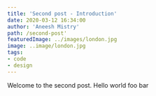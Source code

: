 ```yaml
---
title: 'Second post - Introduction'
date: 2020-03-12 16:34:00
author: 'Aneesh Mistry'
path: /second-post'
featuredImage: ../images/london.jpg
image: ..image/london.jpg
tags:
- code
- design
---
```


Welcome to the second post. Hello world foo bar